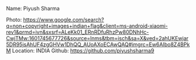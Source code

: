 Name: Piyush Sharma

Photo: https://www.google.com/search?q=non+copyright+images+indian+flag&client=ms-android-xiaomi-rev1&prmd=ivn&sxsrf=ALeKk01_ERnRDfuRhzPw80DNhHc-CwjTMw:1601745677726&source=lnms&tbm=isch&sa=X&ved=2ahUKEwjar5DR95jsAhUF4zgGHVw1DhQQ_AUoAXoECAwQAQ#imgrc=Ew6AIbo8Z4BPkM
Location: INDIA
Github: https://github.com/piyushsharma9
